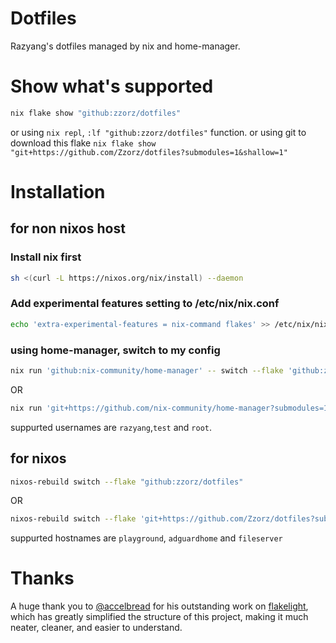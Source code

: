# Dotfiles

Razyang's dotfiles managed by nix and home-manager.

# Show what's supported

```bash
nix flake show "github:zzorz/dotfiles"
```

or using `nix repl`, `:lf "github:zzorz/dotfiles"` function.
or using git to download this flake `nix flake show "git+https://github.com/Zzorz/dotfiles?submodules=1&shallow=1"`

# Installation

## for non nixos host

### Install nix first

```bash
sh <(curl -L https://nixos.org/nix/install) --daemon
```

### Add experimental features setting to /etc/nix/nix.conf

```bash
echo 'extra-experimental-features = nix-command flakes' >> /etc/nix/nix.conf
```

### using home-manager, switch to my config

```bash
nix run 'github:nix-community/home-manager' -- switch --flake 'github:zzorz/dotfiles'
```

OR

```bash
nix run 'git+https://github.com/nix-community/home-manager?submodules=1&shallow=1' -- switch --flake 'git+https://github.com/Zzorz/dotfiles?submodules=1&shallow=1'
```

suppurted usernames are `razyang`,`test` and `root`.

## for nixos

```bash
nixos-rebuild switch --flake "github:zzorz/dotfiles"
```

OR

```bash
nixos-rebuild switch --flake 'git+https://github.com/Zzorz/dotfiles?submodules=1&shallow=1'
```

suppurted hostnames are `playground`, `adguardhome` and `fileserver`

# Thanks

A huge thank you to [@accelbread](https://github.com/accelbread) for his outstanding work on [flakelight](https://github.com/nix-community/flakelight), which has greatly simplified the structure of this project, making it much neater, cleaner, and easier to understand.
